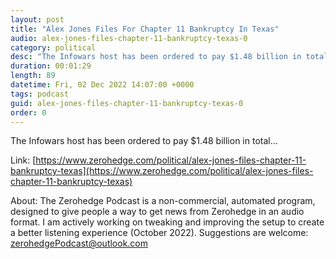 ```yaml
---
layout: post
title: "Alex Jones Files For Chapter 11 Bankruptcy In Texas"
audio: alex-jones-files-chapter-11-bankruptcy-texas-0
category: political
desc: "The Infowars host has been ordered to pay $1.48 billion in total..."
duration: 00:01:29
length: 89
datetime: Fri, 02 Dec 2022 14:07:00 +0000
tags: podcast
guid: alex-jones-files-chapter-11-bankruptcy-texas-0
order: 0
---
```

The Infowars host has been ordered to pay $1.48 billion in total...

Link: [https://www.zerohedge.com/political/alex-jones-files-chapter-11-bankruptcy-texas](https://www.zerohedge.com/political/alex-jones-files-chapter-11-bankruptcy-texas)

About: The Zerohedge Podcast is a non-commercial, automated program, designed to give people a way to get news from Zerohedge in an audio format.  I am actively working on tweaking and improving the setup to create a better listening experience (October 2022).  Suggestions are welcome: [zerohedgePodcast@outlook.com](mailto:zerohedgePodcast@outlook.com)